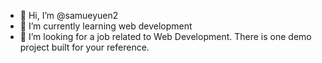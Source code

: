 - 👋 Hi, I’m @samueyuen2
- 🌱 I’m currently learning web development
- 💪 I’m looking for a job related to Web Development. There is one demo project built for your reference.

<!---
samueyuen2/samueyuen2 is a ✨ special ✨ repository because its `README.md` (this file) appears on your GitHub profile.
You can click the Preview link to take a look at your changes.
--->
